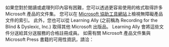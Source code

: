 如果您對於閱讀或處理列印內容有困難，您可以透過更容易使用的格式取得許多 Microsoft 產品的文件集。 您可以在 [Microsoft 協助工具網站](http://go.microsoft.com/fwlink/?LinkId=8431)上檢視無障礙產品文件的索引。 此外，您也可以從 Learning Ally (之前稱為 Recording for the Blind &amp; Dyslexic, Inc.) 取得其他 Microsoft 出版品。 Learning Ally 會將這些文件分送給其分送服務的合格註冊成員。 如需有關 Microsoft 產品文件集與 Microsoft Press 書籍的可用性資訊，請洽：
